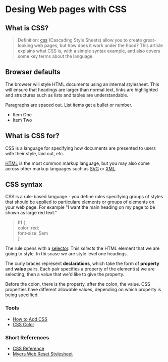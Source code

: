 # Desing Web pages with CSS

## What is CSS?

> Definition: [css](<https://developer.mozilla.org/en-US/docs/Glossary/CSS"This is CSS">) (Cascading Style Sheets) allow you to create great-looking web pages, but how does it work under the hood? This article explains what CSS is, with a simple syntax example, and also covers some key terms about the language.

## Browser defaults

The browser will style HTML documents using an internal stylesheet. This will ensure that headings are larger than normal text, links are highlighted and structures such as lists and tables are understandable.

Paragraphs are spaced out. List items get a bullet or number.

* Item One
* Item Two

## What is CSS for?

CSS is a language for specifying how documents are presented to users with their style, laid out, etc.

[HTML](<https://developer.mozilla.org/en-US/docs/Glossary/HTML>) is the most common markup language, but you may also come across other markup languages such as [SVG](<https://developer.mozilla.org/en-US/docs/Glossary/SVG>) or [XML](<https://developer.mozilla.org/en-US/docs/Glossary/XML>).

## CSS syntax

CSS is a rule-based language - you define rules specifying groups of styles that should be applied to particulare elements or groups of elements on your web page. For example "I want the main heading on my page to be shown as large red text."

> h1 {\
> color: red;\
> font-size: 5em\
>}
>

The rule opens with a [selector](<https://developer.mozilla.org/en-US/docs/Glossary/CSS_Selector>). This *selects* the HTML element that we are going to style. In thi scase we are style level one headings.

The curly braces represent **declarations**, which take the form of **property** and **value** pairs. Each pair specifies a property of the element(s) we are selecting, then a value that we'd like to give the property.

Before the colon, there is the property, after the colon, the value. CSS properties have different allowable values, depending on which property is being specified.

### Tools

* [How to Add CSS](<https://developer.mozilla.org/en-US/docs/Web/CSS/Reference>)
* [CSS Color](<https://www.w3schools.com/cssref/pr_text_color.asp>)

### Short References

* [CSS Reference](<https://developer.mozilla.org/en-US/docs/Web/CSS/Reference>)
* [Myers Web Reset Stylesheet](<https://meyerweb.com/eric/tools/css/reset/>)
